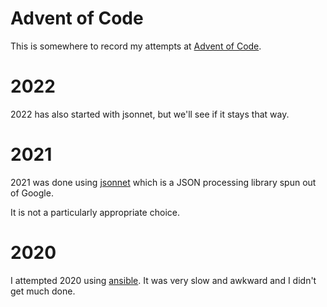 # Advent of Code

This is somewhere to record my attempts at [Advent of
Code](https://www.adventofcode.com).

# 2022

2022 has also started with jsonnet, but we'll see if it stays that way.

# 2021

2021 was done using [jsonnet](https://www.jsonnet.org) which is a JSON
processing library spun out of Google.

It is not a particularly appropriate choice.

# 2020

I attempted 2020 using [ansible](https://www.ansible.com/). It was very slow
and awkward and I didn't get much done.
